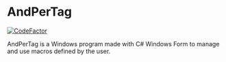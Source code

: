 # AndPerTag
[![CodeFactor](https://www.codefactor.io/repository/github/likefurnis/andpertag/badge)](https://www.codefactor.io/repository/github/likefurnis/andpertag)

AndPerTag is a Windows program made with C# Windows Form to manage and use macros defined by the user.
